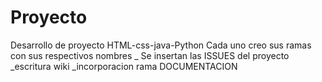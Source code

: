 # Proyecto
Desarrollo de proyecto HTML-css-java-Python
Cada uno creo sus ramas con sus respectivos nombres
_ Se insertan las ISSUES del proyecto
_escritura wiki
_incorporacion rama DOCUMENTACION


